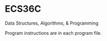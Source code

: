 # ECS36C
Data Structures, Algorithms, &amp; Programming

Program instructions are in each program file.
